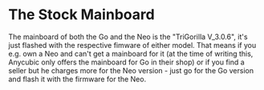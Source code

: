 # The Stock Mainboard  
  
The mainboard of both the Go and the Neo is the "TriGorilla V_3.0.6", it's just flashed with the respective fimware of either model. That means if you e.g. own a Neo and can't get a mainboard for it (at the time of writing this, Anycubic only offers the mainboard for Go in their shop) or if you find a seller but he charges more for the Neo version - just go for the Go version and flash it with the firmware for the Neo.  
